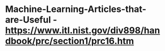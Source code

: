 # Machine-Learning-Articles-that-are-Useful - https://www.itl.nist.gov/div898/handbook/prc/section1/prc16.htm
